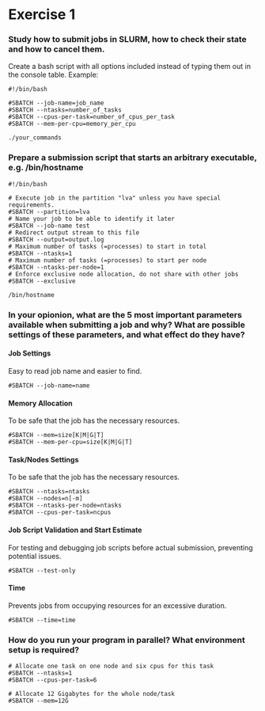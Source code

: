 # Exercise 1

### Study how to submit jobs in SLURM, how to check their state and how to cancel them.

Create a bash script with all options included instead of typing them out in the console table. Example:

```
#!/bin/bash

#SBATCH --job-name=job_name
#SBATCH --ntasks=number_of_tasks
#SBATCH --cpus-per-task=number_of_cpus_per_task
#SBATCH --mem-per-cpu=memory_per_cpu

./your_commands
```

### Prepare a submission script that starts an arbitrary executable, e.g. /bin/hostname

```
#!/bin/bash

# Execute job in the partition "lva" unless you have special requirements.
#SBATCH --partition=lva
# Name your job to be able to identify it later
#SBATCH --job-name test
# Redirect output stream to this file
#SBATCH --output=output.log
# Maximum number of tasks (=processes) to start in total
#SBATCH --ntasks=1
# Maximum number of tasks (=processes) to start per node
#SBATCH --ntasks-per-node=1
# Enforce exclusive node allocation, do not share with other jobs
#SBATCH --exclusive

/bin/hostname
```

### In your opionion, what are the 5 most important parameters available when submitting a job and why? What are possible settings of these parameters, and what effect do they have?

#### Job Settings

Easy to read job name and easier to find.

```
#SBATCH --job-name=name
```

#### Memory Allocation

To be safe that the job has the necessary resources.

```
#SBATCH --mem=size[K|M|G|T]
#SBATCH --mem-per-cpu=size[K|M|G|T]
```

#### Task/Nodes Settings

To be safe that the job has the necessary resources.

```
#SBATCH --ntasks=ntasks
#SBATCH --nodes=n[-m]
#SBATCH --ntasks-per-node=ntasks
#SBATCH --cpus-per-task=ncpus
```

#### Job Script Validation and Start Estimate

For testing and debugging job scripts before actual submission, preventing potential issues.

```
#SBATCH --test-only
```

#### Time

Prevents jobs from occupying resources for an excessive duration.

```
#SBATCH --time=time
```

### How do you run your program in parallel? What environment setup is required?

```
# Allocate one task on one node and six cpus for this task
#SBATCH --ntasks=1
#SBATCH --cpus-per-task=6

# Allocate 12 Gigabytes for the whole node/task
#SBATCH --mem=12G
```